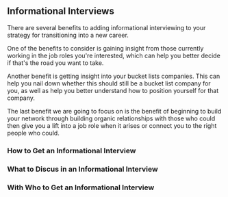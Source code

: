## Informational Interviews

There are several benefits to adding informational interviewing to your strategy for transitioning into a new career.

One of the benefits to consider is gaining insight from those currently working in the job roles you're interested, which can help you better decide if that's the road you want to take.

Another benefit is getting insight into your bucket lists companies. This can help you nail down whether this should still be a bucket list company for you, as well as help you better understand how to position yourself for that company.

The last benefit we are going to focus on is the benefit of beginning to build your network through building organic relationships with those who could then give you a lift into a job role when it arises or connect you to the right people who could.

### How to Get an Informational Interview

### What to Discus in an Informational Interview

### With Who to Get an Informational Interview
